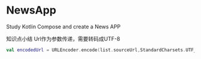 # NewsApp
Study Kotlin Compose and create a News APP

知识点小结
Url作为参数传递，需要转码成UTF-8
```kotlin
val encodedUrl = URLEncoder.encode(list.sourceUrl,StandardCharsets.UTF_8.toString())
```
